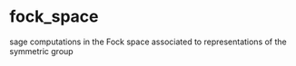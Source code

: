 # fock_space
sage computations in the Fock space associated to representations of the symmetric group
